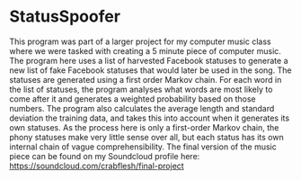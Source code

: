 # StatusSpoofer
This program was part of a larger project for my computer music class where we were tasked with creating a 5 minute piece of computer music. 
The program here uses a list of harvested Facebook statuses to generate a new list of fake Facebook statuses that would later be used in the song. 
The statuses are generated using a first order Markov chain. For each word in the list of statuses, the program analyses what words are most likely
to come after it and generates a weighted probability based on those numbers. The program also calculates the average length and standard deviation 
the training data, and takes this into account when it generates its own statuses. As the process here is only a first-order Markov chain, the phony
statuses make very little sense over all, but each status has its own internal chain of vague comprehensibility. The final version of the music piece 
can be found on my Soundcloud profile here: https://soundcloud.com/crabflesh/final-project
